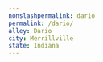 ```yaml
---
﻿nonslashpermalink: dario
permalink: /dario/
alley: Dario
city: Merrillville
state: Indiana
---
```

